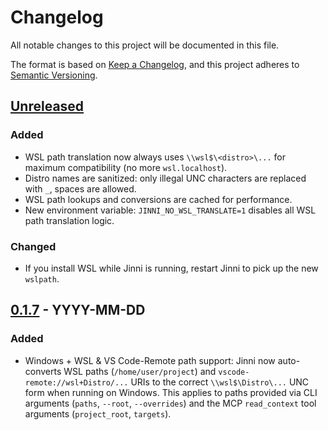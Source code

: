 # Changelog

All notable changes to this project will be documented in this file.

The format is based on [Keep a Changelog](https://keepachangelog.com/en/1.0.0/),
and this project adheres to [Semantic Versioning](https://semver.org/spec/v2.0.0.html).

## [Unreleased]

### Added
- WSL path translation now always uses `\\wsl$\<distro>\...` for maximum compatibility (no more `wsl.localhost`).
- Distro names are sanitized: only illegal UNC characters are replaced with `_`, spaces are allowed.
- WSL path lookups and conversions are cached for performance.
- New environment variable: `JINNI_NO_WSL_TRANSLATE=1` disables all WSL path translation logic.

### Changed
- If you install WSL while Jinni is running, restart Jinni to pick up the new `wslpath`.

## [0.1.7] - YYYY-MM-DD
### Added
- Windows + WSL & VS Code-Remote path support: Jinni now auto-converts WSL paths (`/home/user/project`) and `vscode-remote://wsl+Distro/...` URIs to the correct `\\wsl$\Distro\...` UNC form when running on Windows. This applies to paths provided via CLI arguments (`paths`, `--root`, `--overrides`) and the MCP `read_context` tool arguments (`project_root`, `targets`).

[Unreleased]: https://github.com/smat-dev/jinni/compare/v0.1.7...HEAD
[0.1.7]: https://github.com/smat-dev/jinni/releases/tag/v0.1.7 